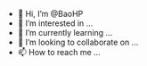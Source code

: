 - 👋 Hi, I’m @BaoHP
- 👀 I’m interested in ...
- 🌱 I’m currently learning ...
- 💞️ I’m looking to collaborate on ...
- 📫 How to reach me ...

<!---
BaoHP/BaoHP is a ✨ special ✨ repository because its `README.md` (this file) appears on your GitHub profile.
You can click the Preview link to take a look at your changes.
--->

